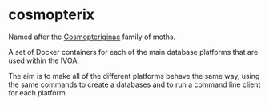# cosmopterix
Named after the <a href='http://ukmoths.org.uk/systematic-list/#Cosmopteriginae'>Cosmopteriginae</a> family of moths.

A set of Docker containers for each of the main database platforms that are used within the IVOA.

The aim is to make all of the different platforms behave the same way, using the same commands to create a databases and to run a command line client for each platform.
